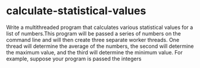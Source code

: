 # calculate-statistical-values
Write a multithreaded program that calculates various statistical values for a list of numbers.This program will be passed a series of numbers on the command line and will then create three separate worker threads. One thread will determine the average of the numbers, the second will determine the maximum value, and the third will determine the minimum value. For example, suppose your program is passed the integers
